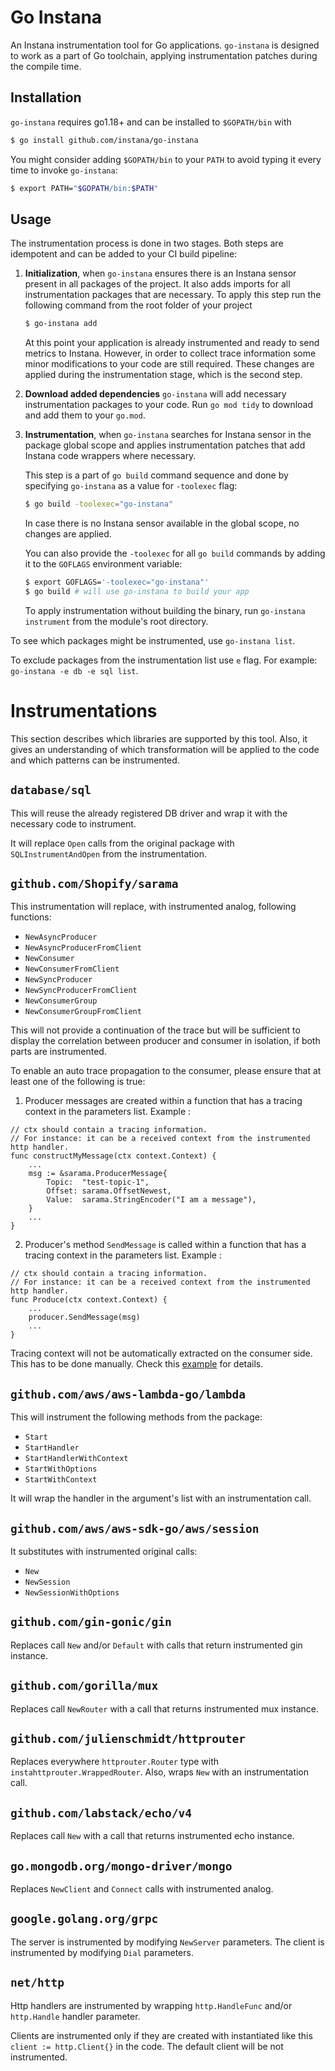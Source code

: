 Go Instana
==========

An Instana instrumentation tool for Go applications. `go-instana` is designed to work as a part of
Go toolchain, applying instrumentation patches during the compile time.

Installation
------------

`go-instana` requires go1.18+ and can be installed to `$GOPATH/bin` with

```bash
$ go install github.com/instana/go-instana
```

You might consider adding `$GOPATH/bin` to your `PATH` to avoid typing it every time to invoke
`go-instana`:

```bash
$ export PATH="$GOPATH/bin:$PATH"
```

Usage
-----

The instrumentation process is done in two stages. Both steps are idempotent and can be added to your
CI build pipeline:

1. **Initialization**, when `go-instana` ensures there is an Instana sensor present in all packages
   of the project. It also adds imports for all instrumentation packages that are necessary. To apply this step run the 
   following command from the root folder of your project

   ```bash
   $ go-instana add
   ```

   At this point your application is already instrumented and ready to send metrics to Instana.
   However, in order to collect trace information some minor modifications to your code are still
   required. These changes are applied during the instrumentation stage, which is the second step.

2. **Download added dependencies** `go-instana` will add necessary instrumentation packages to your code. Run `go mod tidy` to download and add them to your `go.mod`.

3. **Instrumentation**, when `go-instana` searches for Instana sensor in the package global scope
   and applies instrumentation patches that add Instana code wrappers where necessary.

   This step is a part of `go build` command sequence and done by specifying `go-instana` as a
   value for `-toolexec` flag:

   ``` bash
   $ go build -toolexec="go-instana"
   ```
   In case there is no Instana sensor available in the global scope, no changes are applied.

   You can also provide the `-toolexec` for all `go build` commands by adding it to the `GOFLAGS`
   environment variable:

   ```bash
   $ export GOFLAGS='-toolexec="go-instana"'
   $ go build # will use go-instana to build your app
   ```
   To apply instrumentation without building the binary, run `go-instana instrument` from the module's root directory.

To see which packages might be instrumented, use `go-instana list`. 

To exclude packages from the instrumentation list use `e` flag. For example: `go-instana -e db -e sql list`.

# Instrumentations

This section describes which libraries are supported by this tool. Also, it gives an understanding of which transformation
will be applied to the code and which patterns can be instrumented.

## `database/sql`

This will reuse the already registered DB driver and wrap it with the necessary code to instrument.

It will replace `Open` calls from the original package with `SQLInstrumentAndOpen` from the instrumentation.

## `github.com/Shopify/sarama`

This instrumentation will replace, with instrumented analog, following functions:

* `NewAsyncProducer`
* `NewAsyncProducerFromClient`
* `NewConsumer`
* `NewConsumerFromClient`
* `NewSyncProducer`
* `NewSyncProducerFromClient`
* `NewConsumerGroup`
* `NewConsumerGroupFromClient`

This will not provide a continuation of the trace but will be sufficient to display the correlation between
producer and consumer in isolation, if both parts are instrumented.

To enable an auto trace propagation to the consumer, please ensure that at least one of the following is true:

1. Producer messages are created within a function that has a tracing context in the parameters list.
   Example :
```
// ctx should contain a tracing information. 
// For instance: it can be a received context from the instrumented http handler.
func constructMyMessage(ctx context.Context) {
    ...
    msg := &sarama.ProducerMessage{
        Topic:  "test-topic-1",
        Offset: sarama.OffsetNewest,
        Value:  sarama.StringEncoder("I am a message"),
    }
    ...
}
```
2. Producer's method `SendMessage` is called within a function that has a tracing context in the parameters list.
   Example :
```
// ctx should contain a tracing information. 
// For instance: it can be a received context from the instrumented http handler.
func Produce(ctx context.Context) {
	...
	producer.SendMessage(msg)
	...
}
```

Tracing context will not be automatically extracted on the consumer side. This has to be done manually.
Check this [example](https://pkg.go.dev/github.com/instana/go-sensor/instrumentation/instasarama#example-package-Consumer)
for details.

## `github.com/aws/aws-lambda-go/lambda`

This will instrument the following methods from the package:

* `Start`
* `StartHandler`
* `StartHandlerWithContext`
* `StartWithOptions`
* `StartWithContext`

It will wrap the handler in the argument's list with an instrumentation call.

## `github.com/aws/aws-sdk-go/aws/session`

It substitutes with instrumented original calls:

* `New`
* `NewSession`
* `NewSessionWithOptions`

## `github.com/gin-gonic/gin`

Replaces call `New` and/or `Default` with calls that return instrumented gin instance.

## `github.com/gorilla/mux`

Replaces call `NewRouter` with a call that returns instrumented mux instance.

## `github.com/julienschmidt/httprouter`

Replaces everywhere `httprouter.Router` type with `instahttprouter.WrappedRouter`.
Also, wraps `New` with an instrumentation call.

## `github.com/labstack/echo/v4`

Replaces call `New` with a call that returns instrumented echo instance.

## `go.mongodb.org/mongo-driver/mongo`

Replaces `NewClient` and `Connect` calls with instrumented analog.

## `google.golang.org/grpc`

The server is instrumented by modifying `NewServer` parameters.
The client is instrumented by modifying `Dial` parameters.

## `net/http`

Http handlers are instrumented by wrapping `http.HandleFunc` and/or `http.Handle` handler parameter.

Clients are instrumented only if they are created with instantiated like this `client := http.Client{}` in the code.
The default client will be not instrumented.